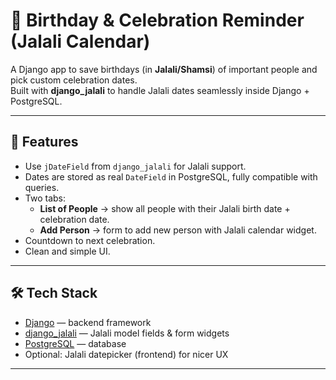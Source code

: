 # 🎉 Birthday & Celebration Reminder (Jalali Calendar)

A Django app to save birthdays (in **Jalali/Shamsi**) of important people and pick custom celebration dates.  
Built with **django_jalali** to handle Jalali dates seamlessly inside Django + PostgreSQL.

---

## 🚀 Features
- Use `jDateField` from `django_jalali` for Jalali support.
- Dates are stored as real `DateField` in PostgreSQL, fully compatible with queries.
- Two tabs:
  - **List of People** → show all people with their Jalali birth date + celebration date.
  - **Add Person** → form to add new person with Jalali calendar widget.
- Countdown to next celebration.
- Clean and simple UI.

---

## 🛠️ Tech Stack
- [Django](https://www.djangoproject.com/) — backend framework
- [django_jalali](https://pypi.org/project/django-jalali/) — Jalali model fields & form widgets
- [PostgreSQL](https://www.postgresql.org/) — database
- Optional: Jalali datepicker (frontend) for nicer UX

---